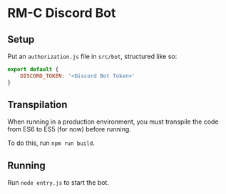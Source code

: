 # RM-C Discord Bot

## Setup

Put an `authorization.js` file in `src/bot`, structured like so:
```javascript
export default {
	DISCORD_TOKEN: '<Discord Bot Token>'
}
```

## Transpilation

When running in a production environment, you must transpile the code from ES6 to ES5 (for now) before running.

To do this, run `npm run build`.

## Running

Run `node entry.js` to start the bot.
